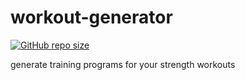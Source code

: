 # workout-generator

[![GitHub repo size](https://img.shields.io/github/repo-size/TheNewThinkTank/workout-generator?style=flat&logo=github&logoColor=whitesmoke&label=Repo%20Size)](https://github.com/TheNewThinkTank/workout-generator/archive/refs/heads/main.zip)

generate training programs for your strength workouts

<!--
TODOs:
Create a django view that takes a program generation request and returns a html training program response
fix url: http://127.0.0.1:8000/workoutapp/nfp_view/

Django

http://127.0.0.1:8000/workoutapp/welcome_view/

http://127.0.0.1:8000/workoutapp/nfp_view/

http://127.0.0.1:8000/workoutapp/legs_view/


Run with Docker:
docker build --tag python-django .
docker run --publish 8000:8000 python-django
-->
